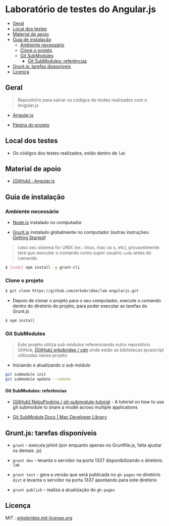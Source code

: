 # Laboratório de testes do Angular.js


<!-- toc -->
* [Geral](#geral)
* [Local dos testes](#local-dos-testes)
* [Material de apoio](#material-de-apoio)
* [Guia de instalação](#guia-de-instalação)
  * [Ambiente necessário](#ambiente-necessário)
  * [Clone o projeto](#clone-o-projeto)
  * [Git SubModules](#git-submodules)
    * [Git SubModules: referências](#git-submodules-referências)
* [Grunt.js: tarefas disponíveis](#gruntjs-tarefas-disponíveis)
* [Licença](#licença)

<!-- toc stop -->


## Geral

> Repositório para salvar os códigos de testes realizados com o Angular.js

* [Angular.js](http://angularjs.org/)

* [Página do projeto](http://erkobridee.github.io/lab-angularjs/)


## Local dos testes

* Os códigos dos testes realizados, estão dentro de `lab`


## Material de apoio

<!--
  * Veja a [Wiki](https://github.com/erkobridee/lab-angularjs/wiki) do projeto
-->

* [[GitHub] : Angular.js](https://github.com/soudev/knowledge.mine/blob/master/stuff/angularjs.md)


## Guia de instalação

### Ambiente necessário

* [Node.js](http://nodejs.org/) instalado no computador

* [Grunt.js](http://gruntjs.com/) instalado globalmente no computador (outras instruções: [Getting Started](http://gruntjs.com/getting-started))

> caso seu sistema for UNIX (ex.: linux, mac os x, etc), provavelmente terá que executar o comando como super usuário `sudo` antes do camando

```bash
$ [sudo] npm install -g grunt-cli
```

### Clone o projeto

```bash
$ git clone https://github.com/erkobridee/lab-angularjs.git
```

* Depois de clonar o projeto para o seu computador, execute o comando dentro do diretório do projeto, para poder executar as tarefas do Grunt.js

```bash
$ npm install
```

### Git SubModules

> Este projeto utiliza sub módulos referenciando outro repositório GitHub, [[GitHub] erkobridee / cdn](https://github.com/erkobridee/cdn) onde estão as bibliotecas javascript utilizadas nesse projeto

* Iniciando e atualizando o sub módulo

```bash
git submodule init
git submodule update --remote
```

#### Git SubModules: referências

* [[GitHub] NebuPookins / git-submodule-tutorial](https://github.com/NebuPookins/git-submodule-tutorial) - A tutorial on how to use git submodule to share a model across multiple applications

* [Git SubModule Docs | Mac Developer Library](https://developer.apple.com/library/mac/documentation/Darwin/Reference/ManPages/man1/git-submodule.1.html)


## Grunt.js: tarefas disponíveis

* `grunt` - executa jshint (por enquanto apenas no Gruntfile.js, falta ajustar os demais .js)

* `grunt dev` - levanta o servidor na porta 1337 disponibilizando o diretório `lab`

* `grunt test` - gera a versão que será publicada no `gh-pages` no diretório `dist` e levanta o servidor na porta 1337 apontando para este diretório

* `grunt publish` - realiza a atualização do `gh-pages`


## Licença

MIT : [erkobridee.mit-license.org](http://erkobridee.mit-license.org)

